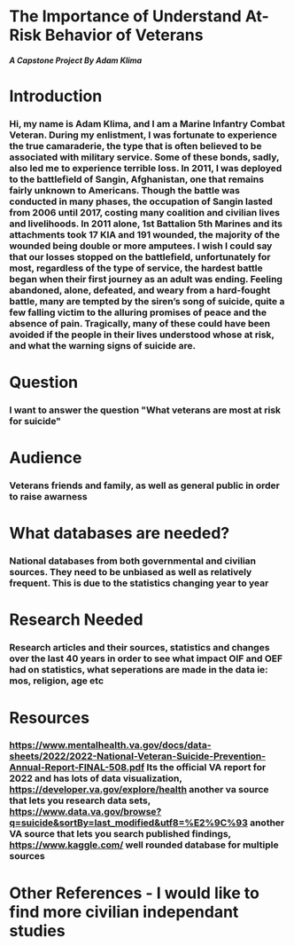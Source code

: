 # The Importance of Understand At-Risk Behavior of Veterans
#####  A Capstone Project By Adam Klima

# Introduction
### Hi, my name is Adam Klima, and I am a Marine Infantry Combat Veteran. During my enlistment, I was fortunate to experience the true camaraderie, the type that is often believed to be associated with military service.  Some of these bonds, sadly, also led me to experience terrible loss.  In 2011, I was deployed to the battlefield of Sangin, Afghanistan, one that remains fairly unknown to Americans. Though the battle was conducted in many phases, the occupation of Sangin lasted from 2006 until 2017, costing many coalition and civilian lives and livelihoods.  In 2011 alone, 1st Battalion 5th Marines and its attachments took 17 KIA and 191 wounded, the majority of the wounded being double or more amputees.  I wish I could say that our losses stopped on the battlefield, unfortunately for most, regardless of the type of service, the hardest battle began when their first journey as an adult was ending. Feeling abandoned, alone, defeated, and weary from a hard-fought battle, many are tempted by the siren’s song of suicide, quite a few falling victim to the alluring promises of peace and the absence of pain. Tragically, many of these could have been avoided if the people in their lives understood whose at risk, and what the warning signs of suicide are. 

# Question
### I want to answer the question "What veterans are most at risk for suicide"

# Audience
### Veterans friends and family, as well as general public in order to raise awarness

# What databases are needed?
### National databases from both governmental and civilian sources.  They need to be unbiased as well as relatively frequent. This is due to the statistics changing year to year

# Research Needed
### Research articles and their sources, statistics and changes over the last 40 years in order to see what impact OIF and OEF had on statistics, what seperations are made in the data ie: mos, religion, age etc

# Resources
### https://www.mentalhealth.va.gov/docs/data-sheets/2022/2022-National-Veteran-Suicide-Prevention-Annual-Report-FINAL-508.pdf Its the official VA report for 2022 and has lots of data visualization, https://developer.va.gov/explore/health another va source that lets you research data sets, https://www.data.va.gov/browse?q=suicide&sortBy=last_modified&utf8=%E2%9C%93 another VA source that lets you search published findings, https://www.kaggle.com/ well rounded database for multiple sources

# Other References - I would like to find more civilian independant studies
